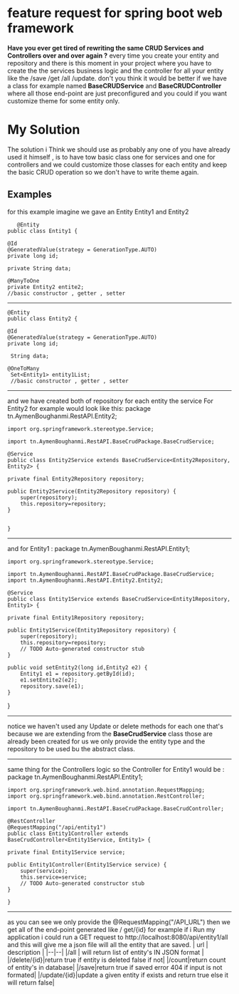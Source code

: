 # feature request for spring boot web framework

**Have you ever get tired of rewriting the same CRUD Services and Controllers over and over again ?** every time you create your entity and repository and there is this moment in your project where you have to create the the services business logic and the controller for all your entity like the /save /get /all /update.
don't you think it would be better if we have a class for example named **BaseCRUDService** and **BaseCRUDController** where all those end-point are just preconfigured and you could if you want customize theme for some entity only.


# My Solution 

The solution i Think we should use as probably any one of you have already used it himself , is to have tow basic class one for services and one for controllers and we could customize those classes for each entity and keep the basic CRUD operation so we don't have to write theme again.

## Examples 
for this example imagine we gave an Entity Entity1 and Entity2

	   @Entity
	public class Entity1 {
	
	@Id
	@GeneratedValue(strategy = GenerationType.AUTO)
	private long id;
	
	private String data;
	
	@ManyToOne
	private Entity2 entite2;
	//basic constructor , getter , setter
----------
    @Entity
	public class Entity2 {
	
	@Id
	@GeneratedValue(strategy = GenerationType.AUTO)
	private long id;
	
	 String data;
	
	@OneToMany
	 Set<Entity1> entity1List;
	 //basic constructor , getter , setter
---
and we have created both of repository for each entity the service For Entity2 for example would look like this:
	package tn.AymenBoughanmi.RestAPI.Entity2;

	import org.springframework.stereotype.Service;

	import tn.AymenBoughanmi.RestAPI.BaseCrudPackage.BaseCrudService;

	@Service
	public class Entity2Service extends BaseCrudService<Entity2Repository, Entity2> {
	
	private final Entity2Repository repository;

	public Entity2Service(Entity2Repository repository) {
		super(repository);
		this.repository=repository;
	}

	
	}
---
and for Entity1 :
	package tn.AymenBoughanmi.RestAPI.Entity1;

	import org.springframework.stereotype.Service;

	import tn.AymenBoughanmi.RestAPI.BaseCrudPackage.BaseCrudService;
	import tn.AymenBoughanmi.RestAPI.Entity2.Entity2;

	@Service
	public class Entity1Service extends BaseCrudService<Entity1Repository, Entity1> {
	
	private final Entity1Repository repository;

	public Entity1Service(Entity1Repository repository) {
		super(repository);
		this.repository=repository;
		// TODO Auto-generated constructor stub
	}
	
	public void setEntity2(long id,Entity2 e2) {
		Entity1 e1 = repository.getById(id);
		e1.setEntite2(e2);
		repository.save(e1);
	}

}

---
notice we haven't used any Update or delete methods for each one that's because we are extending from the **BaseCrudService** class those are already been created for us we only provide the entity type and the repository to be used bu the abstract class.


---

same thing for the Controllers logic so the Controller for Entity1 would be :
	package tn.AymenBoughanmi.RestAPI.Entity1;

	import org.springframework.web.bind.annotation.RequestMapping;
	import org.springframework.web.bind.annotation.RestController;

	import tn.AymenBoughanmi.RestAPI.BaseCrudPackage.BaseCrudController;

	@RestController
	@RequestMapping("/api/entity1")
	public class Entity1Controller extends BaseCrudController<Entity1Service, Entity1> {
	
	private final Entity1Service service;

	public Entity1Controller(Entity1Service service) {
		super(service);
		this.service=service;
		// TODO Auto-generated constructor stub
	}

	}

---
as you can see we only provide the @RequestMapping("/API_URL") then we get all of the end-point generated like / get/{id} for example if i Run my application i could run 
a GET request to http://localhost:8080/api/entity1/all and this will give me a json file will all the entity that are saved.
| url | description |
|--|--|
|/all  | will return list of entity's IN JSON format |
|/delete/{id}|return true if entity is deleted false if not|
|/count|return count of entity's in database|
|/save|return true if saved error 404 if input is not formated|
|/update/{id}|update a given entity if exists and return true else it will return false|



